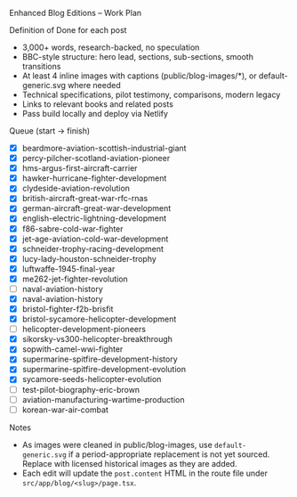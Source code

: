 Enhanced Blog Editions – Work Plan

Definition of Done for each post
- 3,000+ words, research-backed, no speculation
- BBC-style structure: hero lead, sections, sub-sections, smooth transitions
- At least 4 inline images with captions (public/blog-images/*), or default-generic.svg where needed
- Technical specifications, pilot testimony, comparisons, modern legacy
- Links to relevant books and related posts
- Pass build locally and deploy via Netlify

Queue (start → finish)
- [x] beardmore-aviation-scottish-industrial-giant
- [x] percy-pilcher-scotland-aviation-pioneer
- [x] hms-argus-first-aircraft-carrier
- [x] hawker-hurricane-fighter-development
- [x] clydeside-aviation-revolution
- [x] british-aircraft-great-war-rfc-rnas
- [x] german-aircraft-great-war-development
- [x] english-electric-lightning-development
- [x] f86-sabre-cold-war-fighter
- [x] jet-age-aviation-cold-war-development
- [x] schneider-trophy-racing-development
- [x] lucy-lady-houston-schneider-trophy
- [x] luftwaffe-1945-final-year
- [x] me262-jet-fighter-revolution
- [ ] naval-aviation-history
 - [x] naval-aviation-history
- [x] bristol-fighter-f2b-brisfit
- [x] bristol-sycamore-helicopter-development
 - [ ] helicopter-development-pioneers
- [x] sikorsky-vs300-helicopter-breakthrough
- [x] sopwith-camel-wwi-fighter
- [x] supermarine-spitfire-development-history
- [x] supermarine-spitfire-development-evolution
- [x] sycamore-seeds-helicopter-evolution
- [ ] test-pilot-biography-eric-brown
- [ ] aviation-manufacturing-wartime-production
- [ ] korean-war-air-combat

Notes
- As images were cleaned in public/blog-images, use `default-generic.svg` if a period-appropriate replacement is not yet sourced. Replace with licensed historical images as they are added.
- Each edit will update the `post.content` HTML in the route file under `src/app/blog/<slug>/page.tsx`.

